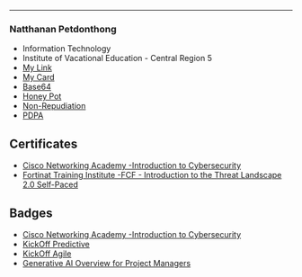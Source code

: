 
---

### Natthanan Petdonthong

- Information Technology
- Institute of Vacational Education - Central Region 5
- [My Link](HelloWorld)
- [My Card](NewYearCard)
- [Base64](Base64)
- [Honey Pot](HoneyPot)
- [Non-Repudiation](Non-Repudiation)
- [PDPA](PDPA)

## Certificates

- [Cisco Networking Academy -Introduction to Cybersecurity](Introduction_to_Cybersecurity)
- [Fortinat Training Institute -FCF - Introduction to the Threat Landscape 2.0 Self-Paced](Course_Completion_Certificate)

## Badges

- [Cisco Networking Academy -Introduction to Cybersecurity](BadgeOne)
- [KickOff Predictive](KickOff)
- [KickOff Agile](KickOff2)
- [Generative AI Overview for Project Managers](GenerativeAI)
